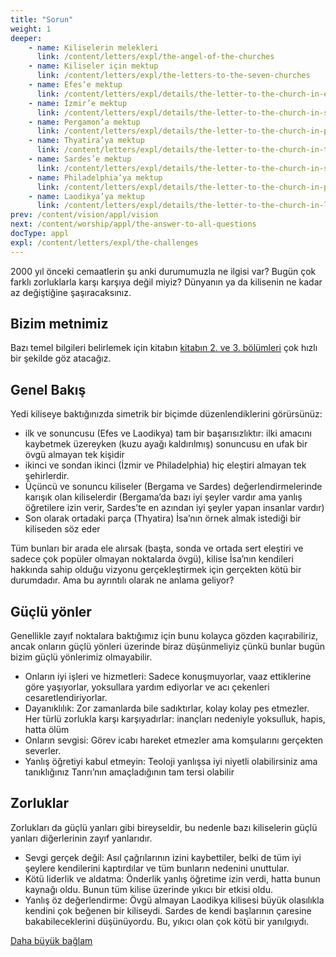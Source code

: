 ```yaml
---
title: "Sorun"
weight: 1
deeper:
    - name: Kiliselerin melekleri
      link: /content/letters/expl/the-angel-of-the-churches
    - name: Kiliseler için mektup
      link: /content/letters/expl/the-letters-to-the-seven-churches
    - name: Efes’e mektup
      link: /content/letters/expl/details/the-letter-to-the-church-in-ephesus
    - name: İzmir’e mektup
      link: /content/letters/expl/details/the-letter-to-the-church-in-smyrna
    - name: Pergamon’a mektup
      link: /content/letters/expl/details/the-letter-to-the-church-in-pergamon
    - name: Thyatira’ya mektup
      link: /content/letters/expl/details/the-letter-to-the-church-in-thyatira
    - name: Sardes’e mektup
      link: /content/letters/expl/details/the-letter-to-the-church-in-sardis
    - name: Philadelphia’ya mektup
      link: /content/letters/expl/details/the-letter-to-the-church-in-philadelphia
    - name: Laodikya’ya mektup
      link: /content/letters/expl/details/the-letter-to-the-church-in-laodicea
prev: /content/vision/appl/vision
next: /content/worship/appl/the-answer-to-all-questions
docType: appl
expl: /content/letters/expl/the-challenges
---
```


2000 yıl önceki cemaatlerin şu anki durumumuzla ne ilgisi var? Bugün çok farklı zorluklarla karşı karşıya değil miyiz? Dünyanın ya da kilisenin ne kadar az değiştiğine şaşıracaksınız.

## Bizim metnimiz

<a name="7aff"></a>
Bazı temel bilgileri belirlemek için kitabın [kitabın 2. ve 3. bölümleri](https://www.bibleserver.com/TR/Vahiy2) çok hızlı bir şekilde göz atacağız.

## Genel Bakış

<a name="dfec"></a>
Yedi kiliseye baktığınızda simetrik bir biçimde düzenlendiklerini görürsünüz:

- ilk ve sonuncusu (Efes ve Laodikya) tam bir başarısızlıktır: ilki amacını kaybetmek üzereyken (kuzu ayağı kaldırılmış) sonuncusu en ufak bir övgü almayan tek kişidir
- ikinci ve sondan ikinci (İzmir ve Philadelphia) hiç eleştiri almayan tek şehirlerdir.
- Üçüncü ve sonuncu kiliseler (Bergama ve Sardes) değerlendirmelerinde karışık olan kiliselerdir (Bergama’da bazı iyi şeyler vardır ama yanlış öğretilere izin verir, Sardes’te en azından iyi şeyler yapan insanlar vardır)
- Son olarak ortadaki parça (Thyatira) İsa’nın örnek almak istediği bir kiliseden söz eder

Tüm bunları bir arada ele alırsak (başta, sonda ve ortada sert eleştiri ve sadece çok popüler olmayan noktalarda övgü), kilise İsa’nın kendileri hakkında sahip olduğu vizyonu gerçekleştirmek için gerçekten kötü bir durumdadır. Ama bu ayrıntılı olarak ne anlama geliyor?

## Güçlü yönler

<a name="9deb"></a>
Genellikle zayıf noktalara baktığımız için bunu kolayca gözden kaçırabiliriz, ancak onların güçlü yönleri üzerinde biraz düşünmeliyiz çünkü bunlar bugün bizim güçlü yönlerimiz olmayabilir.

- Onların iyi işleri ve hizmetleri: Sadece konuşmuyorlar, vaaz ettiklerine göre yaşıyorlar, yoksullara yardım ediyorlar ve acı çekenleri cesaretlendiriyorlar.
- Dayanıklılık: Zor zamanlarda bile sadıktırlar, kolay kolay pes etmezler. Her türlü zorlukla karşı karşıyadırlar: inançları nedeniyle yoksulluk, hapis, hatta ölüm
- Onların sevgisi: Görev icabı hareket etmezler ama komşularını gerçekten severler.
- Yanlış öğretiyi kabul etmeyin: Teoloji yanlışsa iyi niyetli olabilirsiniz ama tanıklığınız Tanrı’nın amaçladığının tam tersi olabilir

## Zorluklar

<a name="a25d"></a>
Zorlukları da güçlü yanları gibi bireyseldir, bu nedenle bazı kiliselerin güçlü yanları diğerlerinin zayıf yanlarıdır.

- Sevgi gerçek değil: Asıl çağrılarının izini kaybettiler, belki de tüm iyi şeylere kendilerini kaptırdılar ve tüm bunların nedenini unuttular.
- Kötü liderlik ve aldatma: Önderlik yanlış öğretime izin verdi, hatta bunun kaynağı oldu. Bunun tüm kilise üzerinde yıkıcı bir etkisi oldu.
- Yanlış öz değerlendirme: Övgü almayan Laodikya kilisesi büyük olasılıkla kendini çok beğenen bir kiliseydi. Sardes de kendi başlarının çaresine bakabileceklerini düşünüyordu. Bu, yıkıcı olan çok kötü bir yanılgıydı.

[Daha büyük bağlam](../../../../gen/index/appl/the-book-of-revelation)

